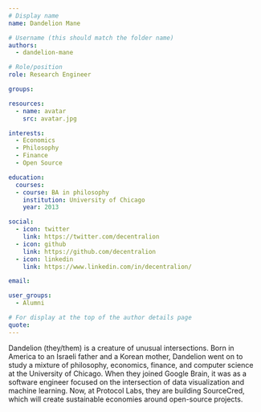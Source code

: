 ```yaml
---
# Display name
name: Dandelion Mane

# Username (this should match the folder name)
authors:
  - dandelion-mane

# Role/position
role: Research Engineer

groups:

resources:
  - name: avatar
    src: avatar.jpg

interests:
  - Economics
  - Philosophy
  - Finance
  - Open Source

education:
  courses:
  - course: BA in philosophy
    institution: University of Chicago
    year: 2013

social:
  - icon: twitter
    link: https://twitter.com/decentralion
  - icon: github
    link: https://github.com/decentralion
  - icon: linkedin
    link: https://www.linkedin.com/in/decentralion/

email:

user_groups:
  - Alumni

# For display at the top of the author details page
quote:
---
```


Dandelion (they/them) is a creature of unusual intersections. Born in America to an Israeli father and a Korean mother, Dandelion went on to study a mixture of philosophy, economics, finance, and computer science at the University of Chicago. When they joined Google Brain, it was as a software engineer focused on the intersection of data visualization and machine learning. Now, at Protocol Labs, they are building SourceCred, which will create sustainable economies around open-source projects.
